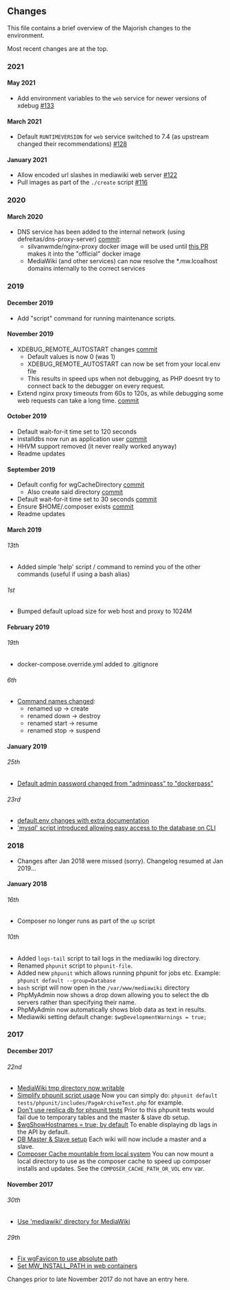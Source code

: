## Changes

This file contains a brief overview of the Majorish changes to the environment.

Most recent changes are at the top.

### 2021

#### May 2021

* Add environment variables to the `web` service for newer versions of xdebug [#133](https://github.com/addshore/mediawiki-docker-dev/pull/133)

#### March 2021

* Default `RUNTIMEVERSION` for `web` service switched to 7.4 (as upstream changed their recommendations) [#128](https://github.com/addshore/mediawiki-docker-dev/pull/128)

#### January 2021

* Allow encoded url slashes in mediawiki web server [#122](https://github.com/addshore/mediawiki-docker-dev/pull/122)
* Pull images as part of the `./create` script [#116](https://github.com/addshore/mediawiki-docker-dev/pull/116)

### 2020

#### March 2020

* DNS service has been added to the internal network (using defreitas/dns-proxy-server) [commit](https://github.com/addshore/mediawiki-docker-dev/commit/40dc10be5bdd4f716cab5dd8388da78faa29098b):
  * silvanwmde/nginx-proxy docker image will be used until [this PR](https://github.com/nginx-proxy/nginx-proxy/pull/1353) makes it into the "official" docker image
  * MediaWiki (and other services) can now resolve the *.mw.lcoalhost domains internally to the correct services

### 2019

#### December 2019

* Add "script" command for running maintenance scripts.

#### November 2019

* XDEBUG_REMOTE_AUTOSTART changes [commit](https://github.com/addshore/mediawiki-docker-dev/commit/135c51e5ceca511bfd0952723221ad3c8d596ceb)
  * Default values is now 0 (was 1)
  * XDEBUG_REMOTE_AUTOSTART can now be set from your local.env file
  * This results in speed ups when not debugging, as PHP doesnt try to connect back to the debugger on every request.
* Extend nginx proxy timeouts from 60s to 120s, as while debugging some web requests can take a long time. [commit](https://github.com/addshore/mediawiki-docker-dev/commit/a65c50589992934263df51aa65f6bf70d64d3ee4)

#### October 2019

* Default wait-for-it time set to 120 seconds
* installdbs now run as application user [commit](https://github.com/addshore/mediawiki-docker-dev/commit/ac153fe87c4c3e84eddb2d39558661e6ebe1d8fd)
* HHVM support removed (it never really worked anyway)
* Readme updates


#### September 2019

* Default config for wgCacheDirectory [commit](https://github.com/addshore/mediawiki-docker-dev/commit/90422f2a80c4bcf6bcf1d97c1d2f17d63961f5b2)
  * Also create said directory [commit](https://github.com/addshore/mediawiki-docker-dev/commit/f5a5c484ce3c7170c0080b9c6efe02a52e504c98)
* Default wait-for-it time set to 30 seconds [commit](https://github.com/addshore/mediawiki-docker-dev/commit/149dfe532abfa5b76214e35c6fc0b842fe93ba88)
* Ensure $HOME/.composer exists [commit](https://github.com/addshore/mediawiki-docker-dev/commit/3d5128657ffab3ab0136b382ac7784610a7dfe48)
* Readme updates


#### March 2019

###### 13th

* Added simple 'help' script / command to remind you of the other commands (useful if using a bash alias)

###### 1st

* Bumped default upload size for web host and proxy to 1024M

#### February 2019

###### 19th

* docker-compose.override.yml added to .gitignore

###### 6th

* [Command names changed](https://github.com/addshore/mediawiki-docker-dev/pull/81):
  * renamed  up     -> create
  * renamed  down   -> destroy
  * renamed  start  -> resume
  * renamed  stop   -> suspend

#### January 2019

###### 25th

* [Default admin password changed from "adminpass" to "dockerpass"](https://github.com/addshore/mediawiki-docker-dev/pull/79)

###### 23rd

* [default.env changes with extra documentation](https://github.com/addshore/mediawiki-docker-dev/pull/78)
* ['mysql' script introduced allowing easy access to the database on CLI](https://github.com/addshore/mediawiki-docker-dev/pull/77)

### 2018

* Changes after Jan 2018 were missed (sorry). Changelog resumed at Jan 2019...

#### January 2018

###### 16th

* Composer no longer runs as part of the `up` script

###### 10th

* Added `logs-tail` script to tail logs in the mediawiki log directory.
* Renamed `phpunit` script to `phpunit-file`.
* Added new `phpunit` which allows running phpunit for jobs etc. Example: `phpunit default --group=Database`
* `bash` script will now open in the `/var/www/mediawiki` directory
* PhpMyAdmin now shows a drop down allowing you to select the db servers rather than specifying their name.
* PhpMyAdmin now automatically shows blob data as text in results.
* Mediawiki setting default change: `$wgDevelopmentWarnings = true;`

### 2017

#### December 2017

###### 22nd

* [MediaWiki tmp directory now writable](https://github.com/addshore/mediawiki-docker-dev/issues/38)
* [Simplify phpunit script usage](https://github.com/addshore/mediawiki-docker-dev/issues/15)
Now you can simply do: `phpunit default tests/phpunit/includes/PageArchiveTest.php` for example.
* [Don't use replica db for phpunit tests](https://github.com/addshore/mediawiki-docker-dev/commit/cdfc830a75510b5250a4031ef104eec381ba969d)
Prior to this phpunit tests would fail due to temporary tables and the master & slave db setup.
* [$wgShowHostnames = true; by default](https://github.com/addshore/mediawiki-docker-dev/commit/e7f572dd339b41dbcdb316238a4b1d09f9935416)
To enable displaying db lags in the API by default.
* [DB Master & Slave setup](https://github.com/addshore/mediawiki-docker-dev/commit/60f8d68d9bcd7cf0e220aa123dda90825b43dc40)
Each wiki will now include a master and a slave.
* [Composer Cache mountable from local system](https://github.com/addshore/mediawiki-docker-dev/commit/60f8d68d9bcd7cf0e220aa123dda90825b43dc40)
You can now mount a local directory to use as the composer cache to speed up composer installs and updates.
See the `COMPOSER_CACHE_PATH_OR_VOL` env var.

#### November 2017

###### 30th

* [Use 'mediawiki' directory for MediaWiki](https://github.com/addshore/mediawiki-docker-dev/commit/2ba1eb6d093dd141f4f4321a3464af94fa4a6aa6)

###### 29th

* [Fix wgFavicon to use absolute path](https://github.com/addshore/mediawiki-docker-dev/commit/67d5d75507c979ac7a80a46a7951b40652d60bff)
* [Set MW_INSTALL_PATH in web containers](https://github.com/addshore/mediawiki-docker-dev/commit/28733515c9127401f010a6f331b30c3d678afd97)

Changes prior to late November 2017 do not have an entry here.
